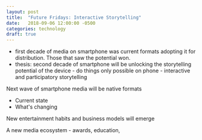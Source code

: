 ```yaml
---
layout: post
title:  "Future Fridays: Interactive Storytelling"
date:   2018-09-06 12:00:00 -0500
categories: technology
draft: true
---
```


- first decade of media on smartphone was current formats adopting it for distribution. Those that saw the potential won. 
- thesis: second decade of smartphone will be unlocking the storytelling potential of the device - do things only possible on phone - interactive and participatory storytelling 

Next wave of smartphone media will be native formats 
- Current state
- What's changing

New entertainment habits and business models will emerge

A new media ecosystem - awards, education, 